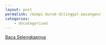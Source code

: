 ```yaml
---
layout: post
permalink: /mimpi-buruk-ditinggal-pasangan/
categories:
    - Uncategorized
---
```


[Baca Selengkapnya](/10)